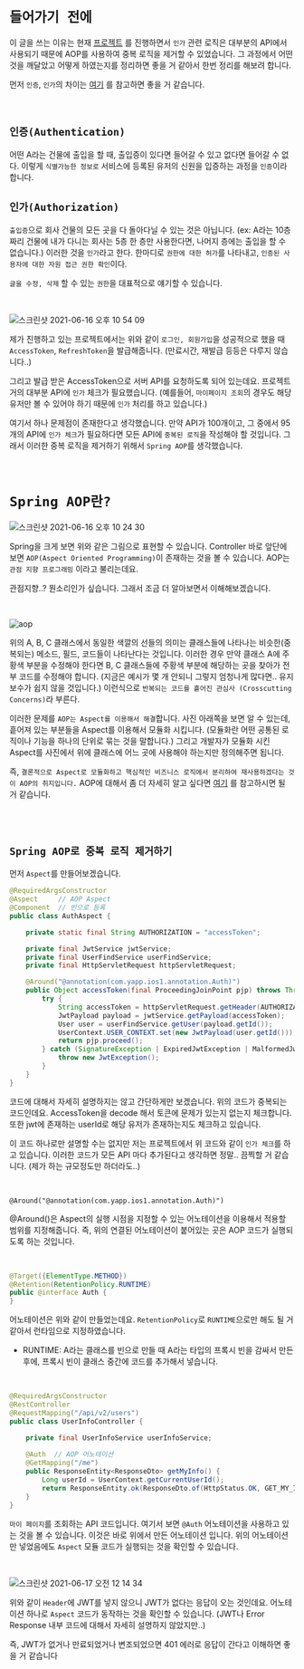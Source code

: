 # `들어가기 전에`

이 글을 쓰는 이유는 현재 [프로젝트](https://github.com/YAPP-18th/iOS1_Backend) 를 진행하면서 `인가` 관련 로직은 대부분의 API에서 사용되기 때문에 AOP를 사용하여 중복 로직을 제거할 수 있었습니다. 
그 과정에서 어떤 것을 깨달았고 어떻게 하였는지를 정리하면 좋을 거 같아서 한번 정리를 해보려 합니다.

먼저 `인증`, `인가`의 차이는 [여기](https://www.youtube.com/watch?v=y0xMXlOAfss) 를 참고하면 좋을 거 같습니다. 

<br>

## `인증(Authentication)`

어떤 A라는 건물에 출입을 할 때, 출입증이 있다면 들어갈 수 있고 없다면 들어갈 수 없다. 이렇게 `식별가능한 정보로` 서비스에 등록된 유저의 신원을 입증하는 과정을 `인증`이라 합니다.


## `인가(Authorization)`

`출입증`으로 회사 건물의 모든 곳을 다 돌아다닐 수 있는 것은 아닙니다. (ex: A라는 10층짜리 건물에 내가 다니는 회사는 5층 한 층만 사용한다면, 나머지 층에는 출입을 할 수 없습니다.)
이러한 것을 `인가`라고 한다. 한마디로 `권한에 대한 허가`를 나타내고, `인증된 사용자에 대한 자원 접근 권한 확인`이다.

`글을 수정, 삭제` 할 수 있는 `권한`을 대표적으로 얘기할 수 있습니다. 

<br>

![스크린샷 2021-06-16 오후 10 54 09](https://user-images.githubusercontent.com/45676906/122231887-c6a5dc00-cef5-11eb-95d6-74e558684227.png)

제가 진행하고 있는 프로젝트에서는 위와 같이 `로그인, 회원가입`을 성공적으로 했을 때 `AccessToken`, `RefreshToken`을 발급해줍니다. (만료시간, 재발급 등등은 다루지 않습니다..) 

그리고 발급 받은 AccessToken으로 서버 API를 요청하도록 되어 있는데요. 프로젝트 거의 대부분 API에 `인가` 체크가 필요했습니다. (예를들어, `마이페이지 조회`의 경우도 해당 유저만 볼 수 있어야 하기 때문에 `인가` 처리를 하고 있습니다.)

여기서 하나 문제점이 존재한다고 생각했습니다. 만약 API가 100개이고, 그 중에서 95개의 API에 `인가 체크`가 필요하다면 모든 API에 `중복된 로직`을 작성해야 할 것입니다. 그래서 이러한 중복 로직을 제거하기 위해서 `Spring AOP`를 생각했습니다. 

<br>

# `Spring AOP란?`

![스크린샷 2021-06-16 오후 10 24 30](https://user-images.githubusercontent.com/45676906/122227178-a1af6a00-cef1-11eb-8c22-23cbcb43bc03.png)

Spring을 크게 보면 위와 같은 그림으로 표현할 수 있습니다. Controller 바로 앞단에 보면 `AOP(Aspect Oriented Programming)`이 존재하는 것을 볼 수 있습니다. AOP는 `관점 지향 프로그래밍` 이라고 불리는데요. 

관점지향..? 뭔소리인가 싶습니다. 그래서 조금 더 알아보면서 이해해보겠습니다. 

<br>

![aop](https://img1.daumcdn.net/thumb/R1280x0/?scode=mtistory2&fname=https%3A%2F%2Fblog.kakaocdn.net%2Fdn%2FbJOHOE%2FbtqF0QCJlCc%2F2sTwCFrVK71VUGTCK6Hkl0%2Fimg.png)

위의 A, B, C 클래스에서 동일한 색깔의 선들의 의미는 클래스들에 나타나는 비슷한(중복되는) 메소드, 필드, 코드들이 나타난다는 것입니다. 이러한 경우 만약 클래스 A에 주황색 부분을 수정해야 한다면 B, C 클래스들에 주황색 부분에 해당하는 곳을 찾아가 전부 코드를 수정해야 합니다. 
(지금은 예시가 몇 개 안되니 그렇지 엄청나게 많다면.. 유지보수가 쉽지 않을 것입니다.) 이런식으로 `반복되는 코드를 흩어진 관심사 (Crosscutting Concerns)`라 부른다.

이러한 문제를 `AOP는 Aspect를 이용해서 해결`합니다. 사진 아래쪽을 보면 알 수 있는데, 흩어져 있는 부분들을 Aspect를 이용해서 모듈화 시킵니다. (모듈화란 어떤 공통된 로직이나 기능을 하나의 단위로 묶는 것을 말합니다.) 그리고 개발자가 모듈화 시킨 Aspect를 사진에서 위에 클래스에 어느 곳에 사용해야 하는지만 정의해주면 됩니다.

즉, `결론적으로 Aspect로 모듈화하고 핵심적인 비즈니스 로직에서 분리하여 재사용하겠다는 것이 AOP의 취지입니다.` AOP에 대해서 좀 더 자세히 알고 싶다면 [여기](https://devlog-wjdrbs96.tistory.com/178?category=882236) 를 참고하시면 될 거 같습니다. 

<br> <br> 

## `Spring AOP로 중복 로직 제거하기`

먼저 `Aspect`를 만들어보겠습니다. 

```java
@RequiredArgsConstructor 
@Aspect     // AOP Aspect
@Component  // 빈으로 등록
public class AuthAspect {

    private static final String AUTHORIZATION = "accessToken";

    private final JwtService jwtService;
    private final UserFindService userFindService;
    private final HttpServletRequest httpServletRequest;

    @Around("@annotation(com.yapp.ios1.annotation.Auth)")
    public Object accessToken(final ProceedingJoinPoint pjp) throws Throwable {
        try {
            String accessToken = httpServletRequest.getHeader(AUTHORIZATION);
            JwtPayload payload = jwtService.getPayload(accessToken);
            User user = userFindService.getUser(payload.getId());
            UserContext.USER_CONTEXT.set(new JwtPayload(user.getId()));
            return pjp.proceed();
        } catch (SignatureException | ExpiredJwtException | MalformedJwtException | UnsupportedJwtException | IllegalArgumentException e) {
            throw new JwtException();
        }
    }
}
```

코드에 대해서 자세히 설명하지는 않고 간단하게만 보겠습니다. 위의 코드가 중복되는 코드인데요. AccessToken을 decode 해서 토큰에 문제가 있는지 없는지 체크합니다. 또한 jwt에 존재하는 userId로 해당 유저가 존재하는지도 체크하고 있습니다. 

이 코드 하나로만 설명할 수는 없지만 저는 프로젝트에서 위 코드와 같이 `인가 체크`를 하고 있습니다. 이러한 코드가 모든 API 마다 추가된다고 생각하면 정말.. 끔찍할 거 같습니다. (제가 하는 규모정도만 하더라도..)

<br>

```
@Around("@annotation(com.yapp.ios1.annotation.Auth)")
```

@Around()은 Aspect의 실행 시점을 지정할 수 있는 어노테이션을 이용해서 적용할 범위를 지정해줍니다. 즉, 위의 연결된 어노테이션이 붙어있는 곳은 AOP 코드가 실행되도록 하는 것입니다.

<br>

```java
@Target({ElementType.METHOD})
@Retention(RetentionPolicy.RUNTIME)
public @interface Auth {
}
```

어노테이션은 위와 같이 만들었는데요. `RetentionPolicy`로 `RUNTIME`으로만 해도 될 거 같아서 런타임으로 지정하였습니다. 

- RUNTIME: A라는 클래스를 빈으로 만들 때 A라는 타입의 프록시 빈을 감싸서 만든 후에, 프록시 빈이 클래스 중간에 코드를 추가해서 넣습니다.

<br>

```java
@RequiredArgsConstructor
@RestController
@RequestMapping("/api/v2/users")
public class UserInfoController {

    private final UserInfoService userInfoService;
    
    @Auth  // AOP 어노테이션
    @GetMapping("/me")
    public ResponseEntity<ResponseDto> getMyInfo() {
        Long userId = UserContext.getCurrentUserId();
        return ResponseEntity.ok(ResponseDto.of(HttpStatus.OK, GET_MY_INFO, userInfoService.getUserInfo(userId)));
    }
}
```

`마이 페이지`를 조회하는 API 코드입니다. 여기서 보면 `@Auth` 어노테이션을 사용하고 있는 것을 볼 수 있습니다. 이것은 바로 위에서 만든 어노테이션 입니다.
위의 어노테이션만 넣었음에도 `Aspect` 모듈 코드가 실행되는 것을 확인할 수 있습니다. 

<br>

![스크린샷 2021-06-17 오전 12 14 34](https://user-images.githubusercontent.com/45676906/122245898-150ca800-cf01-11eb-8441-036ca886cb4c.png)

위와 같이 `Header`에 JWT를 넣지 않으니 JWT가 없다는 응답이 오는 것인데요. 어노테이션 하나로 `Aspect` 코드가 동작하는 것을 확인할 수 있습니다. (JWT나 Error Response 내부 코드에 대해서 자세히 설명하지 않았지만..)

즉, JWT가 없거나 만료되었거나 변조되었으면 401 에러로 응답이 간다고 이해하면 좋을 거 같습니다